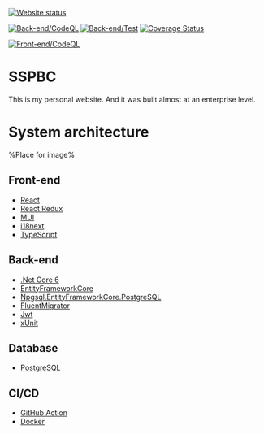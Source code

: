 [![Website status](https://img.shields.io/website?label=Website%20status&url=https%3A%2F%2Ffireplace-of-despair.org%2F)](https://fireplace-of-despair.org)

[![Back-end/CodeQL](https://github.com/ChiefNoir/ss-pbc/actions/workflows/back-end_codeql.yml/badge.svg)](https://github.com/ChiefNoir/ss-pbc/actions/workflows/back-end_codeql.yml)
[![Back-end/Test](https://github.com/ChiefNoir/ss-pbc/actions/workflows/back-end_test.yml/badge.svg)](https://github.com/ChiefNoir/ss-pbc/actions/workflows/back-end_test.yml)
[![Coverage Status](https://coveralls.io/repos/github/ChiefNoir/ss-pbc/badge.svg?branch=master)](https://coveralls.io/github/ChiefNoir/ss-pbc?branch=master)

[![Front-end/CodeQL](https://github.com/ChiefNoir/ss-pbc/actions/workflows/front-end_codeql.yml/badge.svg)](https://github.com/ChiefNoir/ss-pbc/actions/workflows/front-end_codeql.yml)
# SSPBC
This is my personal website.
And it was built almost at an enterprise level.

# System architecture
%Place for image%

## Front-end
- [React](https://reactjs.org/)
- [React Redux](https://react-redux.js.org/)
- [MUI](https://mui.com/)
- [i18next](https://www.i18next.com/)
- [TypeScript](https://www.typescriptlang.org/)

## Back-end
- [.Net Core 6](https://dotnet.microsoft.com/download)
- [EntityFrameworkCore](https://dotnet.microsoft.com/download)
- [Npgsql.EntityFrameworkCore.PostgreSQL](https://www.nuget.org/packages/Npgsql.EntityFrameworkCore.PostgreSQL/)
- [FluentMigrator](https://fluentmigrator.github.io/)
- [Jwt](https://github.com/AzureAD/azure-activedirectory-identitymodel-extensions-for-dotnet)
- [xUnit](https://xunit.net/)

## Database
- [PostgreSQL](https://www.postgresql.org/)

## CI/CD
- [GitHub Action](https://github.com/features/actions)
- [Docker](https://www.docker.com/)
